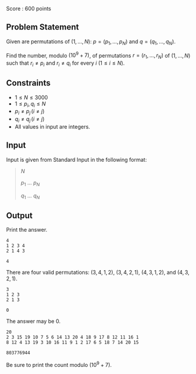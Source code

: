 Score : $600$ points

## Problem Statement

Given are permutations of $(1, \dots, N)$: $p = (p_1, \dots, p_N)$ and $q = (q_1, \dots, q_N)$.

Find the number, modulo $(10^9 + 7)$, of permutations $r = (r_1, \dots, r_N)$ of $(1, \dots, N)$ such that $r_i \neq p_i$ and $r_i \neq q_i$ for every $i$ $(1 \leq i \leq N)$.

## Constraints

- $1 \leq N \leq 3000$
- $1 \leq p_i, q_i \leq N$
- $p_i \neq p_j \, (i \neq j)$
- $q_i \neq q_j \, (i \neq j)$
- All values in input are integers.

## Input

Input is given from Standard Input in the following format:

> $N$
> 
> $p_1$ $\ldots$ $p_N$
> 
> $q_1$ $\ldots$ $q_N$

## Output

Print the answer.

```input1
4
1 2 3 4
2 1 4 3
```

```output1
4
```

There are four valid permutations: $(3, 4, 1, 2)$, $(3, 4, 2, 1)$, $(4, 3, 1, 2)$, and $(4, 3, 2, 1)$.

```input2
3
1 2 3
2 1 3
```

```output2
0
```

The answer may be $0$.

```input3
20
2 3 15 19 10 7 5 6 14 13 20 4 18 9 17 8 12 11 16 1
8 12 4 13 19 3 10 16 11 9 1 2 17 6 5 18 7 14 20 15
```

```output3
803776944
```

Be sure to print the count modulo $(10^9 + 7)$.